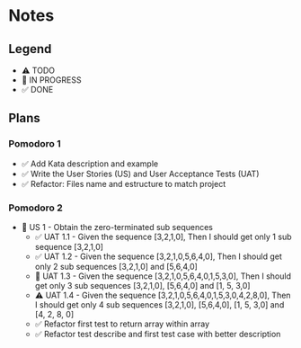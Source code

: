 # Notes

## Legend

- ⚠ TODO
- 🚧 IN PROGRESS
- ✅ DONE

## Plans

### Pomodoro 1

- ✅ Add Kata description and example
- ✅ Write the User Stories (US) and User Acceptance Tests (UAT)
- ✅ Refactor: Files name and estructure to match project

### Pomodoro 2

- 🚧 US 1 - Obtain the zero-terminated sub sequences
  - ✅ UAT 1.1 - Given the sequence [3,2,1,0], Then I should get only 1 sub sequence [3,2,1,0]
  - ✅ UAT 1.2 - Given the sequence [3,2,1,0,5,6,4,0], Then I should get only 2 sub sequences [3,2,1,0] and [5,6,4,0]
  - 🚧 UAT 1.3 - Given the sequence [3,2,1,0,5,6,4,0,1,5,3,0], Then I should get only 3 sub sequences [3,2,1,0], [5,6,4,0] and [1, 5, 3,0]
  - ⚠ UAT 1.4 - Given the sequence [3,2,1,0,5,6,4,0,1,5,3,0,4,2,8,0], Then I should get only 4 sub sequences [3,2,1,0], [5,6,4,0], [1, 5, 3,0] and [4, 2, 8, 0]
  - ✅ Refactor first test to return array within array
  - ✅ Refactor test describe and first test case with better description
